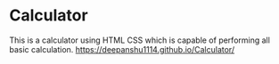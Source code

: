 # Calculator
This is a calculator using HTML CSS which is capable of performing all basic calculation.
https://deepanshu1114.github.io/Calculator/
